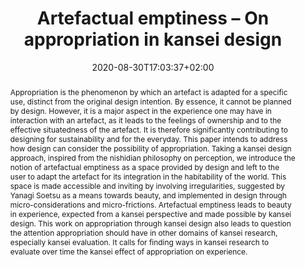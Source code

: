 ---
members: ["PLevy"]
slug: artefactual-emptiness-on-appropriation-in-kansei-design
title: "Artefactual emptiness – On appropriation in kansei design"
institution:
    logo: TUe
    short: 'TU/e'
    name: "Eindhoven University of Technology"
    web: "https://www.tue.nl/en/"
    colo: "#c72125"
chaire: false
date: 2020-08-30T17:03:37+02:00
layout: single
searchFilter: Publication
searchWeight: 8
main: true
publitype: inproceedings
subsection: conference
everyday: true
researchpage: true
front: false
frontdescription: "Un article publié à la conférence internationale KEER2020"
research: 
    -  everyday
    -  kansei
jpphilo: true
kansei: true
citation:
    authors:
        1: ["Levy", "Pierre", "P."]
    title: "Artefactual emptiness  - On appropriation in kansei design"
    proceedings: "the Proceedings of Kansei Engineering and Emotion Research International Conference 2020 - KEER2020"
    year: 2020
    firstpage: "online"
    publisher: ["Japanese Society of Kansei Engineering", "Tokyo, Japan"]
reference: "Lévy, P. (2020). Artefactual emptiness  - On appropriation in kansei design. Proceedings of Kansei Engineering and Emotion Research International Conference 2020, KEER2020. Tokyo, Japan: Japan Society of Kansei Engineering."
reference: "Lévy, P. (2020). Artefactual emptiness  - On appropriation in kansei design. Proceedings of Kansei Engineering and Emotion Research International Conference 2020, KEER2020. Tokyo, Japan: Japan Society of Kansei Engineering."
abstract: "Appropriation is the phenomenon by which an artefact is adapted for a specific use, distinct from the original design intention. By essence, it cannot be planned by design. However, it is a major aspect in the experience one may have in interaction with an artefact, as it leads to the feelings of ownership and to the effective situatedness of the artefact. It is therefore significantly contributing to designing for sustainability and for the everyday. This paper intends to address how design can consider the possibility of appropriation. Taking a kansei design approach, inspired from the nishidian philosophy on perception, we introduce the notion of artefactual emptiness as a space provided by design and left to the user to adapt the artefact for its integration in the habitability of the world. This space is made accessible and inviting by involving irregularities, suggested by Yanagi Soetsu as a means towards beauty, and implemented in design through micro-considerations and micro-frictions. Artefactual emptiness leads to beauty in experience, expected from a kansei perspective and made possible by kansei design. This work on appropriation through kansei design also leads to question the attention appropriation should have in other domains of kansei research, especially kansei evaluation. It calls for finding ways in kansei research to evaluate over time the kansei effect of appropriation on experience."
link:
    1: ["paper", "paper", "https://1drv.ms/b/s!AnQx_v88q65Q76hB_p4gq0J3cJXTzA?e=gLKaio"]
video:
    video1:
        youtube: "ZCthJ5UqpfA"
        title: Artefactual emptiness – On appropriation in kansei design
        speaker: Pierre Lévy
---